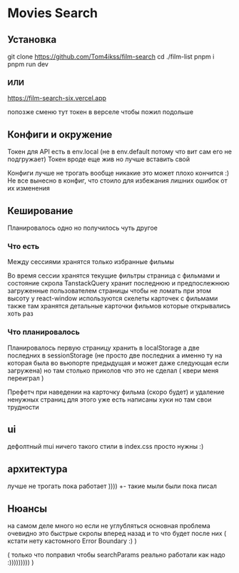 # Movies Search

## Установка

git clone https://github.com/Tom4ikss/film-search
cd ./film-list
pnpm i
pnpm run dev

### ИЛИ

https://film-search-six.vercel.app


попозже сменю тут токен в верселе чтобы пожил подольше

## Конфиги и окружение

Токен для API есть в env.local (не в env.default потому что вит сам его не подгружает)
Токен вроде еще жив но лучше вставить свой

Конфиги лучше не трогать вообще никакие это может плохо кончится :)
Не все вынесно в конфиг, что стоило для избежания лишних ошибок от их изменения

## Кеширование

Планировалось одно но получилось чуть другое

### Что есть

Между сессиями хранятся только избранные фильмы

Во время сессии хранятся текущие фильтры страница с фильмами и состояние скрола
TanstackQuery хранит последнюю и предпослежнюю загруженные пользователем страницы
чтобы не ломать при этом высоту у react-window используются скелеты карточек с фильмами
также там хранятся детальные карточки фильмов которые открывались хоть раз

### Что планировалось 

Планировалось первую страницу хранить в localStorage а две последних в sessionStorage
(не просто две последних а именно ту на которая была во вьюпорте предыдущая и может даже следующая если загружена)
но там столько приколов что это не сделал ( квери меня переиграл )

Префетч при наведении на карточку фильма (скоро будет)
и удаление ненужных страниц 
для этого уже есть написаны хуки но там свои трудности


## ui

дефолтный mui ничего такого
стили в index.css просто нужны :)

## архитектура

лучше не трогать пока работает ))))
+- такие мыли были пока писал

## Нюансы

на самом деле много но если не углубляться
основная проблема очевидно это быстрые скролы вперед назад
и то что будет после них
( кстати нету кастомного Error Boundary :) )

( только что поправил чтобы searchParams реально работали как надо :))))))))) )


